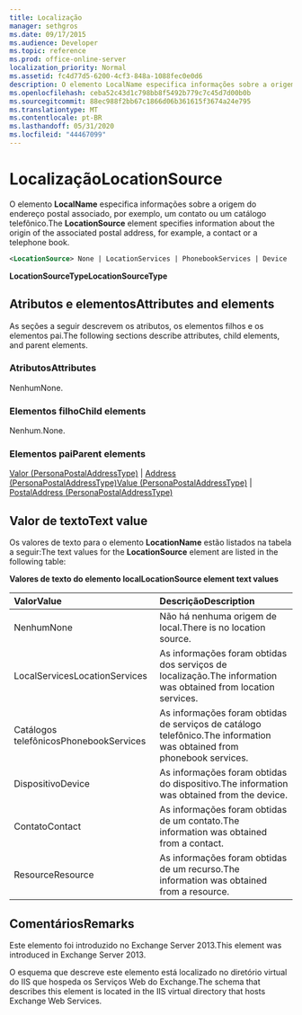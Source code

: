 ```yaml
---
title: Localização
manager: sethgros
ms.date: 09/17/2015
ms.audience: Developer
ms.topic: reference
ms.prod: office-online-server
localization_priority: Normal
ms.assetid: fc4d77d5-6200-4cf3-848a-1088fec0e0d6
description: O elemento LocalName especifica informações sobre a origem do endereço postal associado, por exemplo, um contato ou um catálogo telefônico.
ms.openlocfilehash: ceba52c43d1c798bb8f5492b779c7c45d7d00b0b
ms.sourcegitcommit: 88ec988f2bb67c1866d06b361615f3674a24e795
ms.translationtype: MT
ms.contentlocale: pt-BR
ms.lasthandoff: 05/31/2020
ms.locfileid: "44467099"
---
```

# <a name="locationsource"></a><span data-ttu-id="3927d-103">Localização</span><span class="sxs-lookup"><span data-stu-id="3927d-103">LocationSource</span></span>

<span data-ttu-id="3927d-104">O elemento **LocalName** especifica informações sobre a origem do endereço postal associado, por exemplo, um contato ou um catálogo telefônico.</span><span class="sxs-lookup"><span data-stu-id="3927d-104">The **LocationSource** element specifies information about the origin of the associated postal address, for example, a contact or a telephone book.</span></span> 
  
```XML
<LocationSource> None | LocationServices | PhonebookServices | Device | Contact | Resource </LocationSource>
```

 <span data-ttu-id="3927d-105">**LocationSourceType**</span><span class="sxs-lookup"><span data-stu-id="3927d-105">**LocationSourceType**</span></span>
## <a name="attributes-and-elements"></a><span data-ttu-id="3927d-106">Atributos e elementos</span><span class="sxs-lookup"><span data-stu-id="3927d-106">Attributes and elements</span></span>

<span data-ttu-id="3927d-107">As seções a seguir descrevem os atributos, os elementos filhos e os elementos pai.</span><span class="sxs-lookup"><span data-stu-id="3927d-107">The following sections describe attributes, child elements, and parent elements.</span></span>
  
### <a name="attributes"></a><span data-ttu-id="3927d-108">Atributos</span><span class="sxs-lookup"><span data-stu-id="3927d-108">Attributes</span></span>

<span data-ttu-id="3927d-109">Nenhum</span><span class="sxs-lookup"><span data-stu-id="3927d-109">None.</span></span>
  
### <a name="child-elements"></a><span data-ttu-id="3927d-110">Elementos filho</span><span class="sxs-lookup"><span data-stu-id="3927d-110">Child elements</span></span>

<span data-ttu-id="3927d-111">Nenhum.</span><span class="sxs-lookup"><span data-stu-id="3927d-111">None.</span></span>
  
### <a name="parent-elements"></a><span data-ttu-id="3927d-112">Elementos pai</span><span class="sxs-lookup"><span data-stu-id="3927d-112">Parent elements</span></span>

<span data-ttu-id="3927d-113">[Valor (PersonaPostalAddressType)](value-personapostaladdresstype.md)  |  [Address (PersonaPostalAddressType)](postaladdress-personapostaladdresstype.md)</span><span class="sxs-lookup"><span data-stu-id="3927d-113">[Value (PersonaPostalAddressType)](value-personapostaladdresstype.md) | [PostalAddress (PersonaPostalAddressType)](postaladdress-personapostaladdresstype.md)</span></span>
  
## <a name="text-value"></a><span data-ttu-id="3927d-114">Valor de texto</span><span class="sxs-lookup"><span data-stu-id="3927d-114">Text value</span></span>

<span data-ttu-id="3927d-115">Os valores de texto para o elemento **LocationName** estão listados na tabela a seguir:</span><span class="sxs-lookup"><span data-stu-id="3927d-115">The text values for the **LocationSource** element are listed in the following table:</span></span> 
  
<span data-ttu-id="3927d-116">**Valores de texto do elemento local**</span><span class="sxs-lookup"><span data-stu-id="3927d-116">**LocationSource element text values**</span></span>

|<span data-ttu-id="3927d-117">**Valor**</span><span class="sxs-lookup"><span data-stu-id="3927d-117">**Value**</span></span>|<span data-ttu-id="3927d-118">**Descrição**</span><span class="sxs-lookup"><span data-stu-id="3927d-118">**Description**</span></span>|
|:-----|:-----|
|<span data-ttu-id="3927d-119">Nenhum</span><span class="sxs-lookup"><span data-stu-id="3927d-119">None</span></span>  <br/> |<span data-ttu-id="3927d-120">Não há nenhuma origem de local.</span><span class="sxs-lookup"><span data-stu-id="3927d-120">There is no location source.</span></span>  <br/> |
|<span data-ttu-id="3927d-121">LocalServices</span><span class="sxs-lookup"><span data-stu-id="3927d-121">LocationServices</span></span>  <br/> |<span data-ttu-id="3927d-122">As informações foram obtidas dos serviços de localização.</span><span class="sxs-lookup"><span data-stu-id="3927d-122">The information was obtained from location services.</span></span>  <br/> |
|<span data-ttu-id="3927d-123">Catálogos telefônicos</span><span class="sxs-lookup"><span data-stu-id="3927d-123">PhonebookServices</span></span>  <br/> |<span data-ttu-id="3927d-124">As informações foram obtidas de serviços de catálogo telefônico.</span><span class="sxs-lookup"><span data-stu-id="3927d-124">The information was obtained from phonebook services.</span></span>  <br/> |
|<span data-ttu-id="3927d-125">Dispositivo</span><span class="sxs-lookup"><span data-stu-id="3927d-125">Device</span></span>  <br/> |<span data-ttu-id="3927d-126">As informações foram obtidas do dispositivo.</span><span class="sxs-lookup"><span data-stu-id="3927d-126">The information was obtained from the device.</span></span>  <br/> |
|<span data-ttu-id="3927d-127">Contato</span><span class="sxs-lookup"><span data-stu-id="3927d-127">Contact</span></span>  <br/> |<span data-ttu-id="3927d-128">As informações foram obtidas de um contato.</span><span class="sxs-lookup"><span data-stu-id="3927d-128">The information was obtained from a contact.</span></span>  <br/> |
|<span data-ttu-id="3927d-129">Resource</span><span class="sxs-lookup"><span data-stu-id="3927d-129">Resource</span></span>  <br/> |<span data-ttu-id="3927d-130">As informações foram obtidas de um recurso.</span><span class="sxs-lookup"><span data-stu-id="3927d-130">The information was obtained from a resource.</span></span>  <br/> |
   
## <a name="remarks"></a><span data-ttu-id="3927d-131">Comentários</span><span class="sxs-lookup"><span data-stu-id="3927d-131">Remarks</span></span>

<span data-ttu-id="3927d-132">Este elemento foi introduzido no Exchange Server 2013.</span><span class="sxs-lookup"><span data-stu-id="3927d-132">This element was introduced in Exchange Server 2013.</span></span>
  
<span data-ttu-id="3927d-133">O esquema que descreve este elemento está localizado no diretório virtual do IIS que hospeda os Serviços Web do Exchange.</span><span class="sxs-lookup"><span data-stu-id="3927d-133">The schema that describes this element is located in the IIS virtual directory that hosts Exchange Web Services.</span></span>
  

